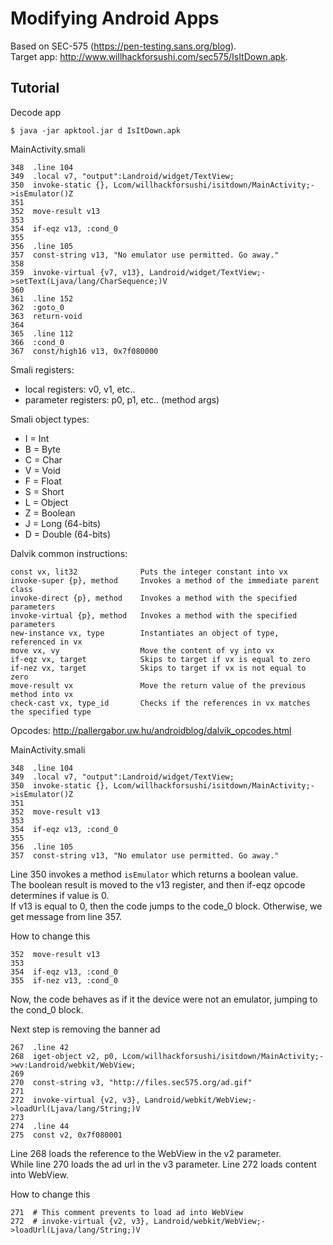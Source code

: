 # Modifying Android Apps

Based on SEC-575 (https://pen-testing.sans.org/blog).<br/>
Target app: http://www.willhackforsushi.com/sec575/IsItDown.apk.

## Tutorial

Decode app
```
$ java -jar apktool.jar d IsItDown.apk
```

MainActivity.smali
```
348  .line 104
349  .local v7, "output":Landroid/widget/TextView;
350  invoke-static {}, Lcom/willhackforsushi/isitdown/MainActivity;->isEmulator()Z
351
352  move-result v13
353
354  if-eqz v13, :cond_0
355
356  .line 105
357  const-string v13, "No emulator use permitted. Go away."
358
359  invoke-virtual {v7, v13}, Landroid/widget/TextView;->setText(Ljava/lang/CharSequence;)V
360
361  .line 152
362  :goto_0
363  return-void
364
365  .line 112
366  :cond_0
367  const/high16 v13, 0x7f080000
```

Smali registers:
- local registers: v0, v1, etc..
- parameter registers: p0, p1, etc.. (method args)

Smali object types:
- I = Int
- B = Byte
- C = Char
- V = Void
- F = Float
- S = Short
- L = Object
- Z = Boolean
- J = Long (64-bits)
- D = Double (64-bits)

Dalvik common instructions:
```
const vx, lit32              Puts the integer constant into vx
invoke-super {p}, method     Invokes a method of the immediate parent class
invoke-direct {p}, method    Invokes a method with the specified parameters
invoke-virtual {p}, method   Invokes a method with the specified parameters
new-instance vx, type        Instantiates an object of type, referenced in vx
move vx, vy                  Move the content of vy into vx
if-eqz vx, target            Skips to target if vx is equal to zero
if-nez vx, target            Skips to target if vx is not equal to zero
move-result vx               Move the return value of the previous method into vx
check-cast vx, type_id       Checks if the references in vx matches the specified type
```
Opcodes: http://pallergabor.uw.hu/androidblog/dalvik_opcodes.html

MainActivity.smali
```
348  .line 104
349  .local v7, "output":Landroid/widget/TextView;
350  invoke-static {}, Lcom/willhackforsushi/isitdown/MainActivity;->isEmulator()Z
351
352  move-result v13
353
354  if-eqz v13, :cond_0
355
356  .line 105
357  const-string v13, "No emulator use permitted. Go away."
```
Line 350 invokes a method `isEmulator` which returns a boolean value.<br/>
The boolean result is moved to the v13 register, and then if-eqz opcode determines if value is 0.<br/>
If v13 is equal to 0, then the code jumps to the code_0 block. Otherwise, we get message from line 357.

How to change this
```
352  move-result v13
353
354  if-eqz v13, :cond_0
355  if-nez v13, :cond_0
```
Now, the code behaves as if it the device were not an emulator, jumping to the cond_0 block.

Next step is removing the banner ad
```
267  .line 42
268  iget-object v2, p0, Lcom/willhackforsushi/isitdown/MainActivity;->wv:Landroid/webkit/WebView;
269
270  const-string v3, "http://files.sec575.org/ad.gif"
271
272  invoke-virtual {v2, v3}, Landroid/webkit/WebView;->loadUrl(Ljava/lang/String;)V
273
274  .line 44
275  const v2, 0x7f080001
```
Line 268 loads the reference to the WebView in the v2 parameter.<br/>
While line 270 loads the ad url in the v3 parameter. Line 272 loads content into WebView.

How to change this
```
271  # This comment prevents to load ad into WebView
272  # invoke-virtual {v2, v3}, Landroid/webkit/WebView;->loadUrl(Ljava/lang/String;)V
```
